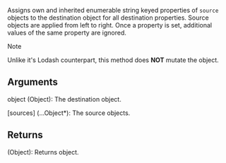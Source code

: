 Assigns own and inherited enumerable string keyed properties of `source` objects to the destination object for all destination properties. Source objects are applied from left to right. Once a property is set, additional values of the same property are ignored.

> [!Note]
> Unlike it's Lodash counterpart, this method does **NOT** mutate the object.


## Arguments
object (Object): The destination object.

[sources] (...Object*): The source objects.


## Returns
(Object): Returns object.
